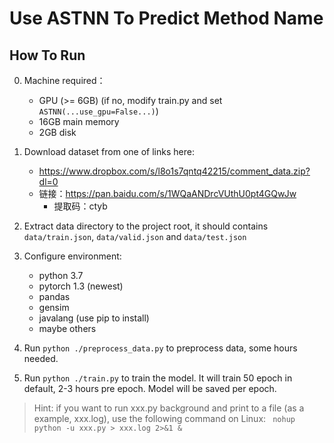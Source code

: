 # Use ASTNN To Predict Method Name

## How To Run

0. Machine required：
    * GPU (>= 6GB) (if no, modify train.py and set `ASTNN(...use_gpu=False...)`)
    * 16GB main memory
    * 2GB disk

1. Download dataset from one of links here: 
    * https://www.dropbox.com/s/l8o1s7qntq42215/comment_data.zip?dl=0
    * 链接：https://pan.baidu.com/s/1WQaANDrcVUthU0pt4GQwJw
        * 提取码：ctyb 
        
2. Extract data directory to the project root, 
it should contains `data/train.json`, `data/valid.json` and `data/test.json`

3. Configure environment:
    * python 3.7
    * pytorch 1.3 (newest)
    * pandas
    * gensim
    * javalang (use pip to install)
    * maybe others
    
4. Run `python ./preprocess_data.py` to preprocess data, some hours needed.

5. Run `python ./train.py` to train the model. It will train 50 epoch in default, 2-3 hours pre epoch.
Model will be saved per epoch.

> Hint: if you want to run xxx.py background and print to a file (as a example, xxx.log), 
> use the following command on Linux:
> ``` nohup python -u xxx.py > xxx.log 2>&1 &```

